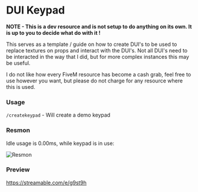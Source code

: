 
# DUI Keypad

**NOTE - This is a dev resource and is not setup to do anything on its own. It is up to you to decide what do with it !**

This serves as a template / guide on how to create DUI's to be used to replace textures on props and interact with the DUI's. Not all DUI's need to be interacted in the way that I did, but for more complex instances this may be useful.

I do not like how every FiveM resource has become a cash grab, feel free to use however you want, but please do not charge for any resource where this is used.

### Usage
`/createkeypad` - Will create a demo keypad

### Resmon
Idle usage is 0.00ms, while keypad is in use:

![Resmon](https://i.imgur.com/nnPPT1d.png)

### Preview

https://streamable.com/e/g9st9h
